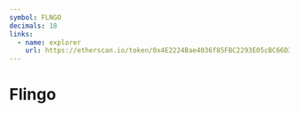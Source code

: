 ```yaml
---
symbol: FLNGO
decimals: 18
links:
  - name: explorer
    url: https://etherscan.io/token/0x4E2224Bae4036f85FBC2293E05cBC66D3ac23f1c
---
```


# Flingo
